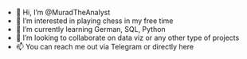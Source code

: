 - 👋 Hi, I’m @MuradTheAnalyst
- 👀 I’m interested in playing chess in my free time
- 🌱 I’m currently learning German, SQL, Python
- 💞️ I’m looking to collaborate on data viz or any other type of projects
- 📫 You can reach me out via Telegram or directly here

<!---
MuradTheAnalyst/MuradTheAnalyst is a ✨ special ✨ repository because its `README.md` (this file) appears on your GitHub profile.
You can click the Preview link to take a look at your changes.
--->
